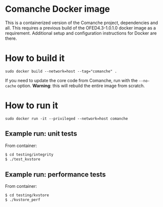 # Comanche Docker image
This is a containerized version of the Comanche project, dependencies and all. This requires a previous build of the OFED4.3-1.0.1.0 docker image as a requirement. Additional setup and configuration instructions for Docker are there.

# How to build it
`sudo docker build --network=host --tag="comanche" .`

If you need to update the core code from Comanche, run with the `--no-cache` option. **Warning**: this will rebuild the entire image from scratch.

# How to run it
`sudo docker run -it --privileged --network=host comanche`

## Example run: unit tests
From container:
```bash
$ cd testing/integrity
$ ./test_kvstore
```

## Example run: performance tests
From container:
```bash
$ cd testing/kvstore
$ ./kvstore_perf
```
